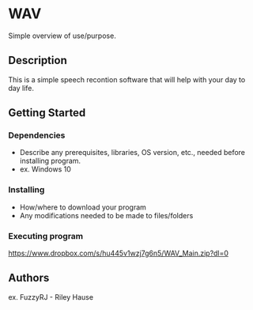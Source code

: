 # WAV

Simple overview of use/purpose.

## Description

This is a simple speech recontion software that will help with your day to day life.

## Getting Started

### Dependencies

* Describe any prerequisites, libraries, OS version, etc., needed before installing program.
* ex. Windows 10

### Installing

* How/where to download your program
* Any modifications needed to be made to files/folders

### Executing program

https://www.dropbox.com/s/hu445v1wzj7g6n5/WAV_Main.zip?dl=0

## Authors

ex. FuzzyRJ - Riley Hause  
